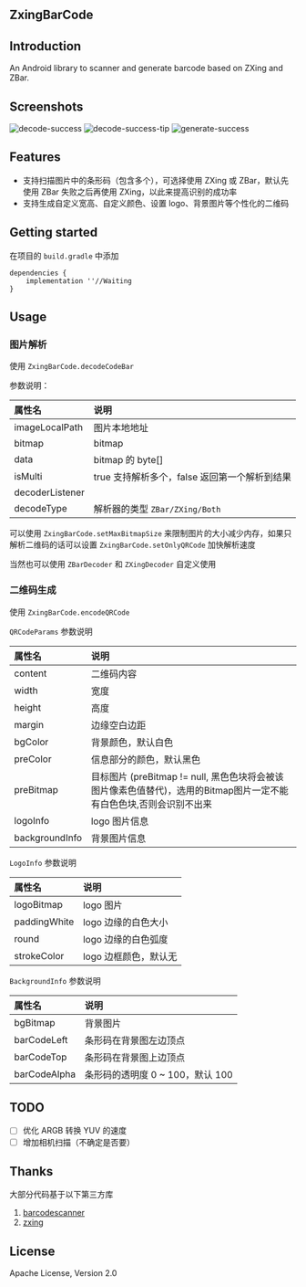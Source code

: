 ##  ZxingBarCode

## Introduction

An Android library to scanner and generate barcode based on ZXing and ZBar.

## Screenshots

![decode-success](assets/decode-success.png)
![decode-success-tip](assets/decode-success-tip.png)
![generate-success](assets/generate-success.png)

## Features

* 支持扫描图片中的条形码（包含多个），可选择使用 ZXing 或 ZBar，默认先使用 ZBar 失败之后再使用 ZXing，以此来提高识别的成功率
* 支持生成自定义宽高、自定义颜色、设置 logo、背景图片等个性化的二维码

## Getting started

在项目的 `build.gradle` 中添加
```
dependencies {
    implementation ''//Waiting
}
```

## Usage

### 图片解析

使用 `ZxingBarCode.decodeCodeBar`

参数说明：

属性名 | 说明 
:----------- | :----------- 
imageLocalPath | 图片本地地址
bitmap | bitmap
data | bitmap 的 byte[]
isMulti | true 支持解析多个，false 返回第一个解析到结果
decoderListener | 
decodeType | 解析器的类型 `ZBar/ZXing/Both`

可以使用 `ZxingBarCode.setMaxBitmapSize` 来限制图片的大小减少内存，如果只解析二维码的话可以设置 `ZxingBarCode.setOnlyQRCode` 加快解析速度

当然也可以使用 `ZBarDecoder` 和 `ZXingDecoder` 自定义使用

### 二维码生成

使用 `ZxingBarCode.encodeQRCode`

`QRCodeParams` 参数说明

属性名 | 说明 
:----------- | :----------- 
content | 二维码内容
width | 宽度
height | 高度
margin | 边缘空白边距
bgColor | 背景颜色，默认白色
preColor | 信息部分的颜色，默认黑色
preBitmap | 目标图片 (preBitmap != null, 黑色色块将会被该图片像素色值替代)，选用的Bitmap图片一定不能有白色色块,否则会识别不出来
logoInfo | logo 图片信息
backgroundInfo | 背景图片信息

`LogoInfo` 参数说明

属性名 | 说明 
:----------- | :----------- 
logoBitmap | logo 图片
paddingWhite | logo 边缘的白色大小
round | logo 边缘的白色弧度
strokeColor | logo 边框颜色，默认无

`BackgroundInfo` 参数说明

属性名 | 说明 
:----------- | :----------- 
bgBitmap | 背景图片
barCodeLeft | 条形码在背景图左边顶点
barCodeTop | 条形码在背景图上边顶点
barCodeAlpha | 条形码的透明度 0 ~ 100，默认 100

## TODO

- [ ] 优化 ARGB 转换 YUV 的速度
- [ ] 增加相机扫描（不确定是否要）

## Thanks

大部分代码基于以下第三方库

1. [barcodescanner](https://github.com/dm77/barcodescanner) 
2. [zxing](https://github.com/zxing/zxing) 

## License

Apache License, Version 2.0
